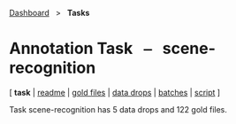 [Dashboard](../index.md)  &nbsp; > &nbsp; ****Tasks**** 
# Annotation Task &nbsp; ⎯ &nbsp; scene-recognition

\[ **task** | [readme](readme.md) | [gold files](golds.md) | [data drops](drops/index.md) | [batches](batches.md) | [script](script.md) \]

Task scene-recognition has 5 data drops and 122 gold files.

